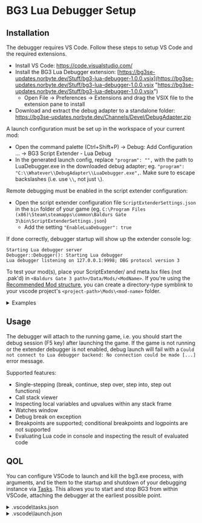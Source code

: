 # BG3 Lua Debugger Setup

## Installation

The debugger requires VS Code. Follow these steps to setup VS Code and the required extensions.

- Install VS Code: https://code.visualstudio.com/
- Install the BG3 Lua Debugger extension: [https://bg3se-updates.norbyte.dev/Stuff/bg3-lua-debugger-1.0.0.vsix](https://bg3se-updates.norbyte.dev/Stuff/bg3-lua-debugger-1.0.0.vsix "https://bg3se-updates.norbyte.dev/Stuff/bg3-lua-debugger-1.0.0.vsix")
	- Open File -> Preferences -> Extensions and drag the VSIX file to the extension pane to install
- Download and extract the debug adapter to a standalone folder: https://bg3se-updates.norbyte.dev/Channels/Devel/DebugAdapter.zip

A launch configuration must be set up in the workspace of your current mod:

 - Open the command palette (Ctrl+Shift+P) -> Debug: Add Configuration ... -> BG3 Script Extender - Lua Debug
 - In the generated launch config, replace `"program": "",` with the path to LuaDebugger.exe in the downloaded debug adapter; eg. `"program": "C:\\Whatever\\DebugAdapter\\LuaDebugger.exe",`. Make sure to escape backslashes (i.e. use `\\`, not just `\`).

Remote debugging must be enabled in the script extender configuration:

 - Open the script extender configuration file `ScriptExtenderSettings.json` in the `bin` folder of your game (eg. `C:\Program Files (x86)\Steam\steamapps\common\Baldurs Gate 3\bin\ScriptExtenderSettings.json`)
	 - Add the setting `"EnableLuaDebugger": true`

If done correctly, debugger startup will show up the extender console log:

```
Starting Lua debugger server
Debugger::Debugger(): Starting Lua debugger
Lua debugger listening on 127.0.0.1:9998; DBG protocol version 3
```

To test your mod(s), place your ScriptExtender/ and meta.lsx files (not .pak'd) in `<Baldurs Gate 3 path>/Data/Mods/<ModName>`. If you're using the [Recommended Mod structure](https://github.com/ShinyHobo/BG3-Modders-Multitool/wiki/Mod-Workspace-Structure), you can create a directory-type symblink to your vscode project's `<project-path>\Mods\<mod-name>` folder.

<details>
<summary>Examples</summary>
	
Windows CMD (Not Powershell):
```shell
 mklink /D "<BG3 Install Path>\Data\Mods\<ModName>" "<VSCodes Project Path>\Mods\<ModName>"
```

Unix Shell:
```shell
ln -s <VSCodes Project Path>/Mods/<ModName>/ <BG3 Install Path>/Data/Mods/
```
 
</details>

## Usage

The debugger will attach to the running game, i.e. you should start the debug session (F5 key) after launching the game. If the game is not running or the extender debugger is not enabled, debug launch will fail with a `Could not connect to Lua debugger backend: No connection could be made [...]` error message.

Supported features:

 - Single-stepping (break, continue, step over, step into, step out functions)
 - Call stack viewer
 - Inspecting local variables and upvalues within any stack frame
 - Watches window
 - Debug break on exception
 - Breakpoints are supported; conditional breakpoints and logpoints are not supported
 - Evaluating Lua code in console and inspecting the result of evaluated code

## QOL
You can configure VSCode to launch and kill the bg3.exe process, with arguments, and tie them to the startup and shutdown of your debugging instance via [Tasks](https://code.visualstudio.com/Docs/editor/tasks). This allows you to start and stop BG3 from within VSCode, attaching the debugger at the earliest possible point.
<details>
<summary>.vscode\tasks.json</summary>
	
```json 
{
	// See https://go.microsoft.com/fwlink/?LinkId=733558
	// for the documentation about the tasks.json format
	"version": "2.0.0",
	"tasks": [
		{
			"label": "bg3Continue",
			"type": "shell",
			"windows": {
				"command": "Start-Process",
				"args": [
					"-FilePath",
					"<BG3 Install Path>\\bin\\bg3.exe",
					"-ArgumentList",
					"-continueGame --skip-launcher", // Starts the last game you had loaded automagically
					"-WorkingDirectory",
					"<BG3 Install Path>\\bin"
				],
				"options": {
					"shell": {
						"executable": "C:\\Windows\\System32\\WindowsPowerShell\\v1.0\\powershell.exe"
					}
				},
			}
		},
		{
			"label": "bg3Kill",
			"type": "shell",
			"windows": {
				"command": "taskkill",
				"args": [
					"/IM",
					"bg3.exe"
				],
				"options": {
					"shell": {
						"executable": "C:\\Windows\\System32\\WindowsPowerShell\\v1.0\\powershell.exe"
					}
				},
			}
		}
	]
}
```
</details>

<details>
<summary>.vscode\launch.json</summary>
<Section hyperlinks don't work inside a details block>
	
Follow process outlined in the [Installation Section](https://github.com/Norbyte/bg3se/blob/main/Docs/Debugger.md#installation) section first, then modify the configurations block to the include the following fields:
	
```json
	...
	"configurations": [
		{
			"preLaunchTask": "bg3Continue",
			"postDebugTask": "bg3Kill",
			"internalConsoleOptions": "openOnSessionStart",
                        ...
```

</details>
